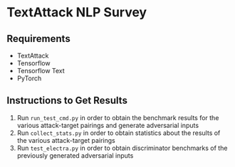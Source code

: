 ﻿# TextAttack NLP Survey

## Requirements

 - TextAttack
 - Tensorflow
 - Tensorflow Text
 - PyTorch

## Instructions to Get Results

 1. Run `run_test_cmd.py` in order to obtain the benchmark results for the various attack-target pairings and generate adversarial inputs
 2. Run `collect_stats.py` in order to obtain statistics about the results of the various attack-target pairings
 3. Run `test_electra.py` in order to obtain discriminator benchmarks of the previously generated adversarial inputs

